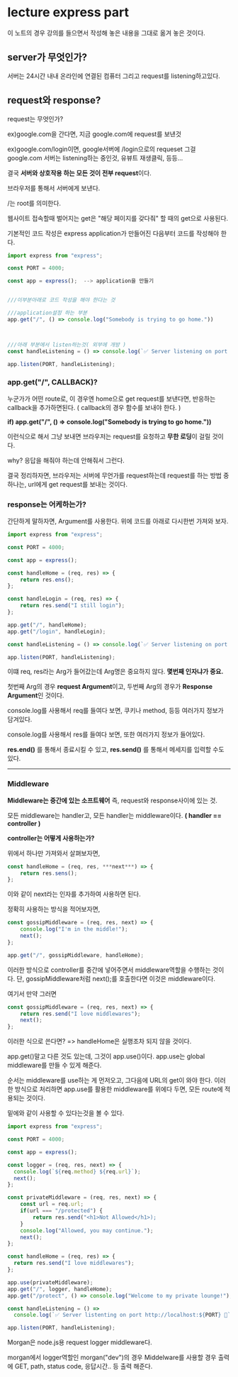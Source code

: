 # lecture express part

이 노트의 경우 강의를 들으면서 작성해 놓은 내용을 그대로 옮겨 놓은 것이다.

## server가 무엇인가?

서버는 24시간 내내 온라인에 연결된 컴퓨터 그리고 request를 listening하고있다.

## request와 response?

request는 무엇인가?

ex)google.com을 간다면, 지금 google.com에 request를 보낸것

ex)google.com/login이면, google서버에 /login으로의 requeset 그걸 google.com 서버는 listening하는 중인것, 유뷰트 재생클릭, 등등... 

결국 **서버와 상호작용 하는 모든 것이 전부 request**이다.

브라우저를 통해서 서버에게 보낸다.

/는 root를 의미한다.

웹사이트 접속할때 벌어지는 get은 "해당 페이지를 갖다줘" 할 때의 get으로 사용된다.


기본적인 코드 작성은 express application가 만들어진 다음부터 코드를 작성해야 한다.

```javascript
import express from "express";

const PORT = 4000;

const app = express();	--> application을 만들기


///이부분아래로 코드 작성을 해야 한다는 것

///application설정 하는 부분
app.get("/", () => console.log("Somebody is trying to go home."))



///아래 부분에서 listen하는것( 외부에 개방 )
const handleListening = () => console.log(`✅ Server listening on port http://localhost:${PORT} 🔥`);

app.listen(PORT, handleListening);
```

### app.get("/", CALLBACK)?

누군가가 어떤 route로, 이 경우엔 home으로 get request를 보낸다면,
반응하는 callback을 추가하면된다. ( callback의 경우 함수를 보내야 한다. )

**if) app.get("/", () => console.log("Somebody is trying to go home."))**

이런식으로 해서 그냥 보내면 브라우저는 request를 요청하고 **무한 로딩**이 걸릴 것이다. 

why? 응답을 해줘야 하는데 안해줘서 그런다.

결국 정리하자면, 브라우저는 서버에 무언가를 request하는데
request를 하는 방법 중 하나는, url에게 get request를 보내는 것이다.

### response는 어케하는가?

간단하게 말하자면, Argument를 사용한다.
위에 코드를 아래로 다시한번 가져와 보자.

```javascript
import express from "express";

const PORT = 4000;

const app = express();

const handleHome = (req, res) => {
	return res.ens();
};

const handleLogin = (req, res) => {
	return res.send("I still login");
};

app.get("/", handleHome);
app.get("/login", handleLogin);

const handleListening = () => console.log(`✅ Server listening on port http://localhost:${PORT} 🔥`);

app.listen(PORT, handleListening);
```

이떄 req, res라는 Arg가 들어갔는데 Arg명은 중요하지 않다. **몇번째 인자냐가 중요.**

첫번째 Arg의 경우 **request Argument**이고, 두번째 Arg의 경우가 **Response Argument**인 것이다.

console.log를 사용해서 req를 들여다 보면, 쿠키나 method, 등등 여러가지 정보가 담겨있다.

console.log를 사용해서 res를 들여다 보면, 또한 여러가지 정보가 들어있다.

**res.end()** 를 통해서 종료시킬 수 있고, **res.send()** 를 통해서 메세지를 입력할 수도 있다.



----------------

### Middleware

**Middleware는 중간에 있는 소프트웨어** 즉, request와 response사이에 있는 것.

모든 middleware는 handler고, 모든 handler는 middleware이다. **( handler == controller )**

**controller는 어떻게 사용하는가?**

위에서 하나만 가져와서 살펴보자면,

```javascript
const handleHome = (req, res, ***next***) => {
	return res.sens();
};
```

이와 같이 next라는 인자를 추가하여 사용하면 된다.

정확히 사용하는 방식을 적어보자면, 

```javascript
const gossipMiddleware = (req, res, next) => {
	console.log("I'm in the middle!");
	next();
};

app.get("/", gossipMiddleware, handleHome);
```

이러한 방식으로 controller를 중간에 넣어주면서 middleware역할을 수행하는 것이다.
단, gossipMiddleware처럼 next();를 호출한다면 이것은 middleware이다.

여기서 만약 그러면 

```javascript
const gossipMiddleware = (req, res, next) => {
	return res.send("I love middlewares");
	next();
};
```

이러한 식으로 쓴다면? => handleHome은 실행조차 되지 않을 것이다.

app.get()말고 다른 것도 있는데, 그것이 app.use()이다.
app.use는 global middleware를 만들 수 있게 해준다.

순서는 middleware를 use하는 게 먼저오고, 그다음에 URL의 get이 와야 한다.
이러한 방식으로 처리하면 app.use를 활용한 middleware를 위에다 두면, 모든 route에 적용되는 것이다.

밑에와 같이 사용할 수 있다는것을 볼 수 있다.

```javascript
import express from "express";

const PORT = 4000;

const app = express();

const logger = (req, res, next) => {
  console.log(`${req.method} ${req.url}`);
  next();
};

const privateMiddleware = (req, res, next) => {
	const url = req.url;
	if(url === "/protected") {
		return res.send("<h1>Not Allowed</h1>);
	}
	console.log("Allowed, you may continue.");
	next();
};

const handleHome = (req, res) => {
  return res.send("I love middlewares"); 
};

app.use(privateMiddleware);
app.get("/", logger, handleHome);
app.get("/protect", () => console.log("Welcome to my private lounge!");

const handleListening = () =>
  console.log(`✅ Server listenting on port http://localhost:${PORT} 🚀`);

app.listen(PORT, handleListening);
```

Morgan은 node.js용 request logger middleware다.

morgan에서 logger역할인 morgan("dev")의 경우
Middelware를 사용할 경우 출력에 GET, path, status code, 응답시간.. 등 출력 해준다.

